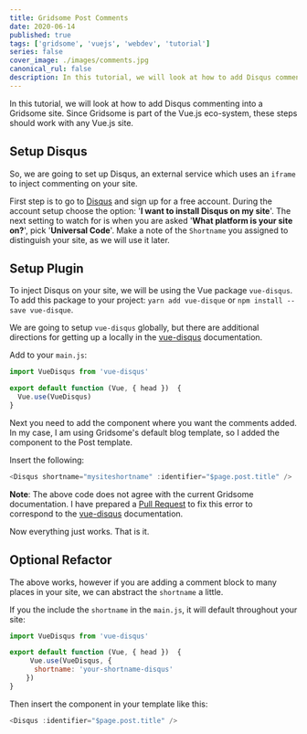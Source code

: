 ```yaml
---
title: Gridsome Post Comments
date: 2020-06-14
published: true
tags: ['gridsome', 'vuejs', 'webdev', 'tutorial']
series: false
cover_image: ./images/comments.jpg
canonical_rul: false
description: In this tutorial, we will look at how to add Disqus commenting into a Gridsome site. Since Gridsome is part of the Vue.js eco-system, these steps should work with any Vue.js site
---
```

In this tutorial, we will look at how to add Disqus commenting into a Gridsome site. Since Gridsome is part of the Vue.js eco-system, these steps should work with any Vue.js site.

## Setup Disqus
So, we are going to set up Disqus, an external service which uses an `iframe` to inject commenting on your site.

First step is to go to [Disqus](https://disqus.com/) and sign up for a free account. During the account setup choose the option: '**I want to install Disqus on my site**'. The next setting to watch for is when you are asked '**What platform is your site on?**', pick '**Universal Code**'. Make a note of the `Shortname` you assigned to distinguish your site, as we will use it later.

## Setup Plugin
To inject Disqus on your site, we will be using the Vue package `vue-disqus`. To add this package to your project: `yarn add vue-disque` or `npm install --save vue-disque`.

We are going to setup `vue-disqus` globally, but there are additional directions for getting up a locally in the [vue-disqus](https://ktquez.github.io/vue-disqus/setup.html#using) documentation.

Add to your `main.js`:
```javascript
import VueDisqus from 'vue-disqus'

export default function (Vue, { head })  {
  Vue.use(VueDisqus)
}
```
Next you need to add the component where you want the comments added. In my case, I am using Gridsome's default blog template, so I added the component to the Post template.

Insert the following:
```javascript
<Disqus shortname="mysiteshortname" :identifier="$page.post.title" />
```
**Note**: The above code does not agree with the current Gridsome documentation. I have prepared a [Pull Request](https://github.com/gridsome/gridsome.org/pull/444#issuecomment-641021540) to fix this error to correspond to the [vue-disqus](https://ktquez.github.io/vue-disqus/setup.html#globally) documentation.

Now everything just works. That is it.

## Optional Refactor
The above works, however if you are adding a comment block to many places in your site, we can abstract the `shortname` a little.

If you the include the `shortname` in the `main.js`, it will default throughout your site:

```javascript
import VueDisqus from 'vue-disqus'

export default function (Vue, { head })  {
     Vue.use(VueDisqus, {
      shortname: 'your-shortname-disqus'
    })
}
```
Then insert the component in your template like this:

```javascript
<Disqus :identifier="$page.post.title" />
```
